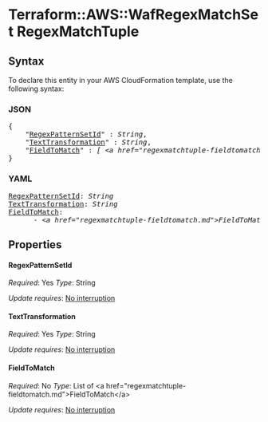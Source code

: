 # Terraform::AWS::WafRegexMatchSet RegexMatchTuple

## Syntax

To declare this entity in your AWS CloudFormation template, use the following syntax:

### JSON

<pre>
{
    "<a href="#regexpatternsetid" title="RegexPatternSetId">RegexPatternSetId</a>" : <i>String</i>,
    "<a href="#texttransformation" title="TextTransformation">TextTransformation</a>" : <i>String</i>,
    "<a href="#fieldtomatch" title="FieldToMatch">FieldToMatch</a>" : <i>[ &lt;a href=&#34;regexmatchtuple-fieldtomatch.md&#34;&gt;FieldToMatch&lt;/a&gt;, ... ]</i>
}
</pre>

### YAML

<pre>
<a href="#regexpatternsetid" title="RegexPatternSetId">RegexPatternSetId</a>: <i>String</i>
<a href="#texttransformation" title="TextTransformation">TextTransformation</a>: <i>String</i>
<a href="#fieldtomatch" title="FieldToMatch">FieldToMatch</a>: <i>
      - &lt;a href=&#34;regexmatchtuple-fieldtomatch.md&#34;&gt;FieldToMatch&lt;/a&gt;</i>
</pre>

## Properties

#### RegexPatternSetId

_Required_: Yes
_Type_: String

_Update requires_: [No interruption](https://docs.aws.amazon.com/AWSCloudFormation/latest/UserGuide/using-cfn-updating-stacks-update-behaviors.html#update-no-interrupt)

#### TextTransformation

_Required_: Yes
_Type_: String

_Update requires_: [No interruption](https://docs.aws.amazon.com/AWSCloudFormation/latest/UserGuide/using-cfn-updating-stacks-update-behaviors.html#update-no-interrupt)

#### FieldToMatch

_Required_: No
_Type_: List of &lt;a href=&#34;regexmatchtuple-fieldtomatch.md&#34;&gt;FieldToMatch&lt;/a&gt;

_Update requires_: [No interruption](https://docs.aws.amazon.com/AWSCloudFormation/latest/UserGuide/using-cfn-updating-stacks-update-behaviors.html#update-no-interrupt)

